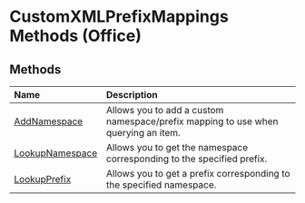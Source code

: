
# CustomXMLPrefixMappings Methods (Office)

## Methods



|**Name**|**Description**|
|:-----|:-----|
| [AddNamespace](a4a58a81-3fdc-f808-ac19-0eb27e944f29.md)|Allows you to add a custom namespace/prefix mapping to use when querying an item.|
| [LookupNamespace](33a8f054-0e67-0c9e-ce4b-c9d3360df1a6.md)|Allows you to get the namespace corresponding to the specified prefix.|
| [LookupPrefix](49af8a41-d5d5-58e8-672f-db561c5c7688.md)|Allows you to get a prefix corresponding to the specified namespace. |

